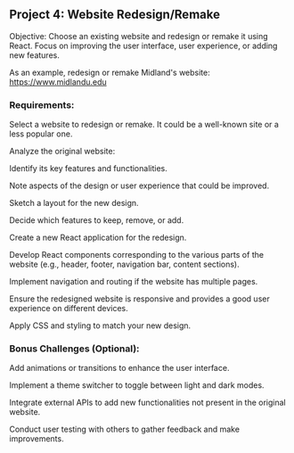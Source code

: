 ## Project 4: Website Redesign/Remake
Objective: Choose an existing website and redesign or remake it using React. Focus on improving the user interface, user experience, or adding new features.

As an example, redesign or remake Midland's website: https://www.midlandu.edu

### Requirements:
Select a website to redesign or remake. It could be a well-known site or a less popular one.

Analyze the original website:

Identify its key features and functionalities.

Note aspects of the design or user experience that could be improved.

Sketch a layout for the new design.

Decide which features to keep, remove, or add.

Create a new React application for the redesign.

Develop React components corresponding to the various parts of the website (e.g., header, footer, navigation bar, content sections).

Implement navigation and routing if the website has multiple pages.

Ensure the redesigned website is responsive and provides a good user experience on different devices.

Apply CSS and styling to match your new design.

### Bonus Challenges (Optional):
Add animations or transitions to enhance the user interface.

Implement a theme switcher to toggle between light and dark modes.

Integrate external APIs to add new functionalities not present in the original website.

Conduct user testing with others to gather feedback and make improvements.